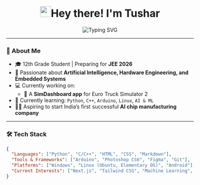 ## <h1 align="center"><img src="https://media.giphy.com/media/hvRJCLFzcasrR4ia7z/giphy.gif" width="29px">Hey there! I'm Tushar</h1>
<p align="center">
  <img src="https://readme-typing-svg.demolab.com?font=Fira+Code&duration=2500&pause=1000&color=00F7FF&center=true&vCenter=true&width=440&lines=Tech+Enthusiast+%7C+Future+AI+Engineer;Builder+%7C+JEE+2026+Aspirant;Custom+Hardware+Tinkerer" alt="Typing SVG" />
</p>


---

### 🧠 About Me

- 🎓 12th Grade Student | Preparing for **JEE 2026**
- 🧠 Passionate about **Artificial Intelligence, Hardware Engineering, and Embedded Systems**
- 💻 Currently working on:
  - 🚛 A **SimDashboard app** for Euro Truck Simulator 2
- 🌱 Currently learning: `Python`, `C++`, `Arduino`, `Linux`, `AI & ML`
- 🧑‍🔬 Aspiring to start India’s first successful **AI chip manufacturing company**

---

### 🛠️ Tech Stack

```json
{
  "Languages": ["Python", "C/C++", "HTML", "CSS", "Markdown"],
  "Tools & Frameworks": ["Arduino", "Photoshop CS6", "Figma", "Git"],
  "Platforms": ["Windows", "Linux (Ubuntu, Elementary OS)", "Android"],
  "Current Interests": ["Next.js", "Tailwind CSS", "Machine Learning", "3D Modeling"]
}


